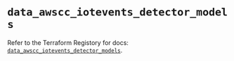 # `data_awscc_iotevents_detector_models`

Refer to the Terraform Registory for docs: [`data_awscc_iotevents_detector_models`](https://registry.terraform.io/providers/hashicorp/awscc/0.70.0/docs/data-sources/iotevents_detector_models).
